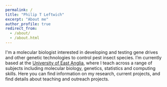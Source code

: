 ```yaml
---
permalink: /
title: "Philip T Leftwich"
excerpt: "About me"
author_profile: true
redirect_from: 
  - /about/
  - /about.html
---
```

I'm a molecular biologist interested in developing and testing gene drives and other genetic technologies to control pest insect species.
I’m currently based at the [University of East Anglia](https://people.uea.ac.uk/p_leftwich), where I teach across a range of subjects including molecular biology, genetics, statistics and computing skills. 
Here you can find information on my research, current projects, and find details about teaching and outreach projects.


